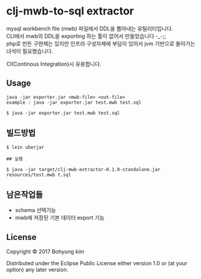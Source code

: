 # clj-mwb-to-sql extractor

mysql workbench file (mwb) 파일에서 DDL을 뽑아내는 유틸리티입니다.   
CLI에서 mwb의 DDL을 exporting 하는 툴이 없어서 만들었습니다 -_-;;   
php로 만든 구현체는 있지만 인프라 구성자체에 부담이 있어서 jvm 기반으로 돌아가는 녀석이 필요했습니다.  

CI(Continous Integration)시 유용합니다. 

## Usage

```shell
java -jar exporter.jar <mwb-file> <out-file>
example : java -jar exporter.jar test.mwb test.sql

$ java -jar exporter.jar test.mwb test.sql
```


## 빌드방법 

```shell
$ lein uberjar 

## 실행 

$ java -jar target/clj-mwb-extractor-0.1.0-standalone.jar resources/test.mwb t.sql
```

## 남은작업들 

- schema 선택기능 
- mwb에 저장된 기본 데이터 export 기능 


## License

Copyright © 2017 Bohyung kim

Distributed under the Eclipse Public License either version 1.0 or (at
your option) any later version.
